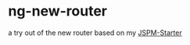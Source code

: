 # ng-new-router

a try out of the new router based on my [JSPM-Starter](https://github.com/darcnite3000/jspm-starter)